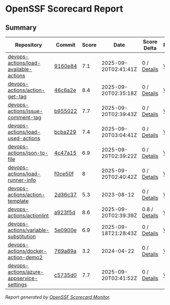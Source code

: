 # OpenSSF Scorecard Report

## Summary

| Repository | Commit | Score | Date | Score Delta | Report | StepSecurity |
| -- | -- | -- | -- | -- | -- | -- |
| [devops-actions/load-available-actions](https://github.com/devops-actions/load-available-actions) | [9160e84](https://github.com/devops-actions/load-available-actions/commit/9160e8412e3b861ed276d9ae544502ef3be0a199) | 7.1 | 2025-09-20T02:41:41Z | 0 / [Details](https://ossf.github.io/scorecard-visualizer/#/projects/github.com/devops-actions/load-available-actions/compare/41265497dbe6239374f57ea534bedd28c5b6255b/9160e8412e3b861ed276d9ae544502ef3be0a199) | [View](https://ossf.github.io/scorecard-visualizer/#/projects/github.com/devops-actions/load-available-actions/commit/9160e8412e3b861ed276d9ae544502ef3be0a199) | [Fix it](https://app.stepsecurity.io/securerepo?repo=devops-actions/load-available-actions) |
| [devops-actions/action-get-tag](https://github.com/devops-actions/action-get-tag) | [46c6a2e](https://github.com/devops-actions/action-get-tag/commit/46c6a2e967a2a5a81690ae3aae0a4cc9a23090cd) | 8.4 | 2025-09-20T02:35:18Z | 0 / [Details](https://ossf.github.io/scorecard-visualizer/#/projects/github.com/devops-actions/action-get-tag/compare/8bbef881324aa60f826b2760ff66341cabcd61fb/46c6a2e967a2a5a81690ae3aae0a4cc9a23090cd) | [View](https://ossf.github.io/scorecard-visualizer/#/projects/github.com/devops-actions/action-get-tag/commit/46c6a2e967a2a5a81690ae3aae0a4cc9a23090cd) | [Fix it](https://app.stepsecurity.io/securerepo?repo=devops-actions/action-get-tag) |
| [devops-actions/issue-comment-tag](https://github.com/devops-actions/issue-comment-tag) | [b955022](https://github.com/devops-actions/issue-comment-tag/commit/b9550222f7402323dd3a0cf35f77d64cd1a1dc4b) | 7.7 | 2025-09-20T02:39:43Z | 0 / [Details](https://ossf.github.io/scorecard-visualizer/#/projects/github.com/devops-actions/issue-comment-tag/compare/14d3250dcd65bda46f101e1bf7504ad7aa78de6d/b9550222f7402323dd3a0cf35f77d64cd1a1dc4b) | [View](https://ossf.github.io/scorecard-visualizer/#/projects/github.com/devops-actions/issue-comment-tag/commit/b9550222f7402323dd3a0cf35f77d64cd1a1dc4b) | [Fix it](https://app.stepsecurity.io/securerepo?repo=devops-actions/issue-comment-tag) |
| [devops-actions/load-used-actions](https://github.com/devops-actions/load-used-actions) | [bcba229](https://github.com/devops-actions/load-used-actions/commit/bcba229225035996154796f459470f9747253a6c) | 7.4 | 2025-09-20T03:04:41Z | 0 / [Details](https://ossf.github.io/scorecard-visualizer/#/projects/github.com/devops-actions/load-used-actions/compare/0e1d4b0b86bac168954942bae6d6eb64977d019d/bcba229225035996154796f459470f9747253a6c) | [View](https://ossf.github.io/scorecard-visualizer/#/projects/github.com/devops-actions/load-used-actions/commit/bcba229225035996154796f459470f9747253a6c) | [Fix it](https://app.stepsecurity.io/securerepo?repo=devops-actions/load-used-actions) |
| [devops-actions/json-to-file](https://github.com/devops-actions/json-to-file) | [4c47a15](https://github.com/devops-actions/json-to-file/commit/4c47a1583f4fe0fbe302f79e61863f1e858e8d8f) | 6.9 | 2025-09-20T02:39:22Z | 0 / [Details](https://ossf.github.io/scorecard-visualizer/#/projects/github.com/devops-actions/json-to-file/compare/4c47a1583f4fe0fbe302f79e61863f1e858e8d8f/4c47a1583f4fe0fbe302f79e61863f1e858e8d8f) | [View](https://ossf.github.io/scorecard-visualizer/#/projects/github.com/devops-actions/json-to-file/commit/4c47a1583f4fe0fbe302f79e61863f1e858e8d8f) | [Fix it](https://app.stepsecurity.io/securerepo?repo=devops-actions/json-to-file) |
| [devops-actions/load-runner-info](https://github.com/devops-actions/load-runner-info) | [f0ce50f](https://github.com/devops-actions/load-runner-info/commit/f0ce50f5d1732e88968ad2eb369b17cf3aad7ec1) | 8 | 2025-09-20T02:40:42Z | 0 / [Details](https://ossf.github.io/scorecard-visualizer/#/projects/github.com/devops-actions/load-runner-info/compare/f0ce50f5d1732e88968ad2eb369b17cf3aad7ec1/f0ce50f5d1732e88968ad2eb369b17cf3aad7ec1) | [View](https://ossf.github.io/scorecard-visualizer/#/projects/github.com/devops-actions/load-runner-info/commit/f0ce50f5d1732e88968ad2eb369b17cf3aad7ec1) | [Fix it](https://app.stepsecurity.io/securerepo?repo=devops-actions/load-runner-info) |
| [devops-actions/action-template](https://github.com/devops-actions/action-template) | [2d36c37](https://github.com/devops-actions/action-template/commit/2d36c375d37dfe4b9bd08bacb5bae3728b201d2f) | 5.3 | 2023-08-12 | 0 / [Details](https://ossf.github.io/scorecard-visualizer/#/projects/github.com/devops-actions/action-template/compare/2d36c375d37dfe4b9bd08bacb5bae3728b201d2f/2d36c375d37dfe4b9bd08bacb5bae3728b201d2f) | [View](https://ossf.github.io/scorecard-visualizer/#/projects/github.com/devops-actions/action-template/commit/2d36c375d37dfe4b9bd08bacb5bae3728b201d2f) | [Fix it](https://app.stepsecurity.io/securerepo?repo=devops-actions/action-template) |
| [devops-actions/actionlint](https://github.com/devops-actions/actionlint) | [a923f5d](https://github.com/devops-actions/actionlint/commit/a923f5da952026eb14d89457776da1f91d5e93a8) | 8.6 | 2025-09-20T02:39:39Z | 0.8 / [Details](https://ossf.github.io/scorecard-visualizer/#/projects/github.com/devops-actions/actionlint/compare/c3a217d648a62e3161f7211f2481643c7195711f/a923f5da952026eb14d89457776da1f91d5e93a8) | [View](https://ossf.github.io/scorecard-visualizer/#/projects/github.com/devops-actions/actionlint/commit/a923f5da952026eb14d89457776da1f91d5e93a8) | [Fix it](https://app.stepsecurity.io/securerepo?repo=devops-actions/actionlint) |
| [devops-actions/variable-substitution](https://github.com/devops-actions/variable-substitution) | [5e0900e](https://github.com/devops-actions/variable-substitution/commit/5e0900ef6fcfdb71c2eb7f57f2a486821a7df55d) | 6.9 | 2025-09-18T21:28:43Z | 0 / [Details](https://ossf.github.io/scorecard-visualizer/#/projects/github.com/devops-actions/variable-substitution/compare/a0b06b2e1f3184e43595d05c363467ae40412fa3/5e0900ef6fcfdb71c2eb7f57f2a486821a7df55d) | [View](https://ossf.github.io/scorecard-visualizer/#/projects/github.com/devops-actions/variable-substitution/commit/5e0900ef6fcfdb71c2eb7f57f2a486821a7df55d) | [Fix it](https://app.stepsecurity.io/securerepo?repo=devops-actions/variable-substitution) |
| [devops-actions/docker-action-demo2](https://github.com/devops-actions/docker-action-demo2) | [769a89a](https://github.com/devops-actions/docker-action-demo2/commit/769a89a797cab9d4e9970ab2577d577f35f57656) | 3.2 | 2024-04-22 | 0 / [Details](https://ossf.github.io/scorecard-visualizer/#/projects/github.com/devops-actions/docker-action-demo2/compare/769a89a797cab9d4e9970ab2577d577f35f57656/769a89a797cab9d4e9970ab2577d577f35f57656) | [View](https://ossf.github.io/scorecard-visualizer/#/projects/github.com/devops-actions/docker-action-demo2/commit/769a89a797cab9d4e9970ab2577d577f35f57656) | [Fix it](https://app.stepsecurity.io/securerepo?repo=devops-actions/docker-action-demo2) |
| [devops-actions/azure-appservice-settings](https://github.com/devops-actions/azure-appservice-settings) | [c5735d0](https://github.com/devops-actions/azure-appservice-settings/commit/c5735d0fcf2d64fcb56a6a1d77850e5b018bd0ae) | 7.7 | 2025-09-20T02:41:52Z | 0 / [Details](https://ossf.github.io/scorecard-visualizer/#/projects/github.com/devops-actions/azure-appservice-settings/compare/fc6107de762c3c424e00b14e00d922b4a1c3e0a4/c5735d0fcf2d64fcb56a6a1d77850e5b018bd0ae) | [View](https://ossf.github.io/scorecard-visualizer/#/projects/github.com/devops-actions/azure-appservice-settings/commit/c5735d0fcf2d64fcb56a6a1d77850e5b018bd0ae) | [Fix it](https://app.stepsecurity.io/securerepo?repo=devops-actions/azure-appservice-settings) |

_Report generated by [OpenSSF Scorecard Monitor](https://github.com/ossf/scorecard-monitor)._
